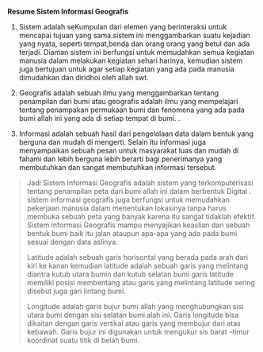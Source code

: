 **Resume Sistem Informasi Geografis**

1.  Sistem adalah seKumpulan dari elemen yang berinteraksi untuk mencapai tujuan yang sama.sistem ini menggambarkan suatu kejadian yang nyata, seperti tempat,benda dan orang orang yang betul dan ada terjadi. Diaman sistem ini berfungsi untuk memudahkan semua kegiatan manusia dalam melakukan kegiatan sehari harinya, kemudian sistem juga bertujuan untuk agar setiap kegiatan yang ada pada manusia dimudahkan dan diridhoi oleh allah swt.

2.  Geografis adalah sebuah ilmu yang menggambarkan tentang penampilan dari bumi atau geografis adalah ilmu yang mempelajari tentang penampakan permukaan bumi dan fenomena yang ada pada bumi allah ini yang ada di setiap tempat di bumi. .

3.  Informasi adalah sebuah hasil dari pengelolaan data dalam bentuk yang berguna dan mudah di mengerti. Selain itu informasi juga menyampaikan sebuah pesan untuk masyarakat luas dan mudah di fahami dan lebih berguna lebih berarti bagi penerimanya yang membutuhkan dan sangat membutuhkan informasi tersebut.

> Jadi Sistem Informasi Geografis adalah sistem yang terkomputerisasi tentang penampilan peta dari bumi allah ini dalam berbentuk Digital . sistem informasi geografis juga berfungsi untuk memudahkan pekerjaan manusia dalam menentukan lokasinya tanpa harus membuka sebuah peta yang banyak karena itu sangat tidaklah efektif. Sistem informasi Geografis mampu menyajikan keaslian dari sebuah bentuk bumi baik itu jalan ataupun apa-apa yang ada pada bumi sesuai dengan data aslinya.
>
> Latitude adalah sebuah garis horisontal yang berada pada arah dari kiri ke kanan kemudian latitude adalah sebuah garis yang melintang diantra kutub utara bumin dan kutub selatan bumi garis latitude memiliki posisi membentang atau garis yang melintang.latitude sering disebut juga gari lintang bumi.
>
> Longitude adalah garis bujur bumi allah yang menghubungkan sisi utara bumi dengan sisi selatan bumi alah ini. Garis longitude bisa dikaitan dengan garis vertikal atau garis yang membujur dari atas kebawah. Garis bujur ini digunakan untuk mengukur sis barat –timur koordinat suatu titik di belah bumi.
